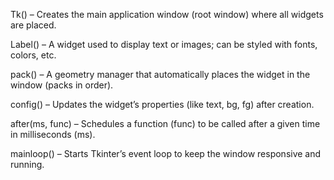 Tk() – Creates the main application window (root window) where all widgets are placed.

Label() – A widget used to display text or images; can be styled with fonts, colors, etc.

pack() – A geometry manager that automatically places the widget in the window (packs in order).

config() – Updates the widget’s properties (like text, bg, fg) after creation.

after(ms, func) – Schedules a function (func) to be called after a given time in milliseconds (ms).

mainloop() – Starts Tkinter’s event loop to keep the window responsive and running.